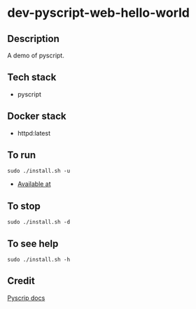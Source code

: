 # dev-pyscript-web-hello-world

## Description
A demo of pyscript.

## Tech stack
- pyscript

## Docker stack
- httpd:latest

## To run
`sudo ./install.sh -u`
- [Available at](http://localhost)

## To stop
`sudo ./install.sh -d`

## To see help
`sudo ./install.sh -h`

## Credit
[Pyscrip docs](https://docs.pyscript.net/latest/tutorials/getting-started.html)